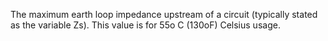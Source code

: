 ﻿The maximum earth loop impedance upstream of a circuit (typically stated as the variable Zs). This value is for 55o C (130oF) Celsius usage.
